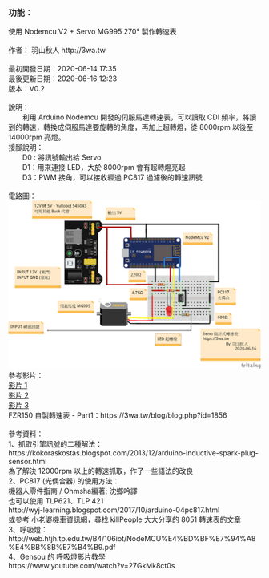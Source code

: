 <h3>功能：</h3>
使用 Nodemcu V2 + Servo MG995 270° 製作轉速表<br>
<br>
作者：
羽山秋人 http://3wa.tw <br>
<br>
最初開發日期：2020-06-14 17:35<br>
最後更新日期：2020-06-16 12:23<br>
版本：V0.2<br>
<br>
說明：<br>
　　利用 Arduino Nodemcu 開發的伺服馬達轉速表，可以讀取 CDI 頻率，將讀到的轉速，轉換成伺服馬達要旋轉的角度，再加上超轉燈，從 8000rpm 以後至 14000rpm 亮燈。
  <br>
接腳說明：<br>
　　D0 : 將訊號輸出給 Servo<br>
　　D1：用來連接 LED，大於 8000rpm 會有超轉燈亮起<br>
　　D3：PWM 接角，可以接收經過 PC817 過濾後的轉速訊號<br>
<br>
電路圖：<br>
<img src="screenshot/Servo_Tachometer.png">
<br>
參考影片：<br>
<a href="screenshot/video/1.mp4">影片 1</a><br>
<a href="screenshot/video/2.mp4">影片 2</a><br>
<a href="screenshot/video/3.mp4">影片 3</a><br>
FZR150 自製轉速表 - Part1：https://3wa.tw/blog/blog.php?id=1856<br>
<br>
參考資料：<br>
1、抓取引擎訊號的二種解法： https://kokoraskostas.blogspot.com/2013/12/arduino-inductive-spark-plug-sensor.html<br>
  為了解決 12000rpm 以上的轉速抓取，作了一些語法的改良<br>
2、PC817 (光偶合器) 的使用方法：<br>
  機器人零件指南 / Ohmsha編著; 沈鄉吟譯 <br>
  也可以使用 TLP621、TLP 421<br>
  http://wyj-learning.blogspot.com/2017/10/arduino-04pc817.html<br>
  或參考 小老婆機車資訊網，尋找 killPeople 大大分享的 8051 轉速表的文章<br>
3、呼吸燈：<br>
  http://web.htjh.tp.edu.tw/B4/106iot/NodeMCU%E4%BD%BF%E7%94%A8%E4%BB%8B%E7%B4%B9.pdf<br>
4、Gensou 的 呼吸燈影片教學<br>
  https://www.youtube.com/watch?v=27GkMk8ct0s<br>
